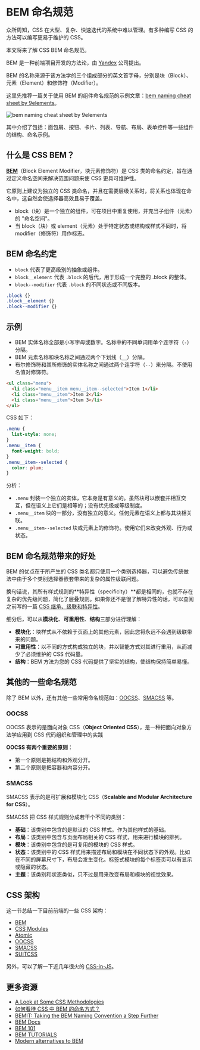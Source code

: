 # BEM 命名规范

众所周知，CSS 在大型、复杂、快速迭代的系统中难以管理。有多种编写 CSS 的方法可以编写更易于维护的 CSS。

本文将来了解 CSS BEM 命名规范。

BEM 是一种前端项目开发的方法论，由 [Yandex](http://yandex.ru/) 公司提出。

BEM 的名称来源于该方法学的三个组成部分的英文首字母，分别是块（Block）、元素（Element）和修饰符（Modifier）。

这里先推荐一篇关于使用 BEM 的组件命名规范的示例文章：[bem naming cheat sheet by 9elements](https://9elements.com/bem-cheat-sheet/#form-blocks)。

![bem naming cheat sheet by 9elements](https://upload-images.jianshu.io/upload_images/18281896-17eb45f3195525d4.png?imageMogr2/auto-orient/strip%7CimageView2/2/w/1240)

其中介绍了包括：面包屑、按钮、卡片、列表、导航、布局、表单控件等一些组件的结构、命名示例。

## 什么是 CSS BEM？

**[BEM](https://bem.info/)**（Block Element Modifier，块元素修饰符）是 CSS 类的命名约定，旨在通过定义命名空间来解决范围问题来使 CSS 更具可维护性。

它原则上建议为独立的 CSS 类命名，并且在需要层级关系时，将关系也体现在命名中，这自然会使选择器高效且易于覆盖。

- block（块）是一个独立的组件，可在项目中重复使用，并充当子组件（元素）的 "命名空间"。
- 当 block（块）或 element（元素）处于特定状态或结构或样式不同时，将 modifier（修饰符）用作标志。

## BEM 命名约定

- `block` 代表了更高级别的抽象或组件。
- `block__element` 代表 `.block` 的后代，用于形成一个完整的 .block 的整体。
- `block--modifier` 代表 `.block` 的不同状态或不同版本。

```css
.block {}
.block__element {}
.block--modifier {}
```

## 示例

- BEM 实体名称全部是小写字母或数字。名称中的不同单词用单个连字符（`-`）分隔。
- BEM 元素名称和块名称之间通过两个下划线（`__`）分隔。
- 布尔修饰符和其所修饰的实体名称之间通过两个连字符（`--`）来分隔。不使用名值对修饰符。

```html
<ul class="menu">
  <li class="menu__item menu__item--selected">Item 1</li>
  <li class="menu__item">Item 2</li>
  <li class="menu__item">Item 3</li>
</ul>
```

CSS 如下：

```css
.menu {
  list-style: none;
}
.menu__item {
  font-weight: bold;
}
.menu__item--selected {
  color: plum;
}
```

分析：

- `.menu` 封装一个独立的实体，它本身是有意义的。虽然块可以嵌套并相互交互，但在语义上它们是相等的；没有优先级或等级制度。
- `.menu__item` 块的一部分，没有独立的意义。任何元素在语义上都与其块相关联。
- `.menu__item--selected` 块或元素上的修饰符。使用它们来改变外观、行为或状态。

## BEM 命名规范带来的好处

BEM 的优点在于所产生的 CSS 类名都只使用一个类别选择器，可以避免传统做法中由于多个类别选择器嵌套带来的复杂的属性级联问题。

换句话说，其所有样式规则的**特异性（specificity）**都是相同的，也就不存在复杂的优先级问题，简化了层叠规则。如果你还不是很了解特异性的话，可以查阅之前写的一篇 [CSS 继承、级联和特异性](https://github.com/lio-zero/blog/blob/master/CSS/CSS%20%E7%BB%A7%E6%89%BF%E3%80%81%E7%BA%A7%E8%81%94%E5%92%8C%E7%89%B9%E5%BC%82%E6%80%A7.md)。

细分后，可以从**模块化**、**可重用性**、**结构**三部分进行理解：

- **模块化**：块样式从不依赖于页面上的其他元素，因此您将永远不会遇到级联带来的问题。
- **可重用性**：以不同的方式构成独立的块，并以智能方式对其进行重用，从而减少了必须维护的 CSS 代码量。
- **结构**：BEM 方法为您的 CSS 代码提供了坚实的结构，使结构保持简单易懂。

## 其他的一些命名规范

除了 BEM 以外，还有其他一些常用命名规范如：[OOCSS](http://oocss.org/)、[SMACSS](https://smacss.com/) 等。

### OOCSS

OOCSS 表示的是面向对象 CSS（**Object Oriented CSS**），是一种把面向对象方法学应用到 CSS 代码组织和管理中的实践

**OOCSS 有两个重要的原则**：

- 第一个原则是把结构和外观分开。
- 第二个原则是把容器和内容分开。

### SMACSS

SMACSS 表示的是可扩展和模块化 CSS（**Scalable and Modular Architecture for CSS**）。

SMACSS 把 CSS 样式规则分成若干个不同的类别：

- **基础**：该类别中包含的是默认的 CSS 样式。作为其他样式的基础。
- **布局**：该类别中包含与页面布局相关的 CSS 样式，用来进行模块的排列。
- **模块**：该类别中包含的是可复用的模块的 CSS 样式。
- **状态**：该类别中的 CSS 样式用来描述布局和模块在不同状态下的外观。比如在不同的屏幕尺寸下，布局会发生变化。标签式模块的每个标签页可以有显示或隐藏的状态。
- **主题**：该类别和状态类似，只不过是用来改变布局和模块的视觉效果。

## CSS 架构

这一节总结一下目前前端的一些 CSS 架构：

- [BEM](http://getbem.com/)
- [CSS Modules](https://github.com/css-modules/css-modules)
- [Atomic](https://acss.io/)
- [OOCSS](https://github.com/stubbornella/oocss/wiki)
- [SMACSS](https://smacss.com/)
- [SUITCSS](https://suitcss.github.io/)

另外，可以了解一下近几年很火的 [CSS-in-JS](https://github.com/lio-zero/blog/blob/main/WTF/%E4%BB%80%E4%B9%88%E6%98%AF%20CSS-in-JS.md)。

## 更多资源

- [A Look at Some CSS Methodologies](https://www.webfx.com/blog/web-design/css-methodologies/)
- [如何看待 CSS 中 BEM 的命名方式？](https://www.zhihu.com/question/21935157/answer/20116700)
- [BEMIT: Taking the BEM Naming Convention a Step Further](https://csswizardry.com/2015/08/bemit-taking-the-bem-naming-convention-a-step-further/)
- [BEM Docs](https://en.bem.info/methodology/quick-start)
- [BEM 101](https://css-tricks.com/bem-101)
- [BEM TUTORIALS](https://en.bem.info/tutorials/)
- [Modern alternatives to BEM](https://daverupert.com/2022/08/modern-alternatives-to-bem/)
